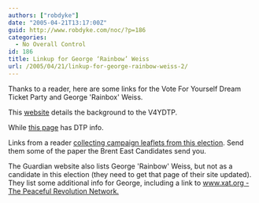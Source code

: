 ```yaml
---
authors: ["robdyke"]
date: "2005-04-21T13:17:00Z"
guid: http://www.robdyke.com/noc/?p=186
categories:
  - No Overall Control
id: 186
title: Linkup for George ‘Rainbow’ Weiss
url: /2005/04/21/linkup-for-george-rainbow-weiss-2/
---
```

Thanks to a reader, here are some links for the Vote For Yourself Dream Ticket Party and George 'Rainbox' Weiss.

This [website](http://www.hydatum.com/) details the background to the V4YDTP.

While [this page](http://www.hydatum.com/page16.html) has DTP info.

Links from a reader [collecting campaign leaflets from this election](http://leaflets2005.blogspot.com/). Send them some of the paper the Brent East Candidates send you.

The Guardian website also lists George 'Rainbow' Weiss, but not as a candidate in this election (they need to get that page of their site updated). They list some additional info for George, including a link to [www.xat.org - The Peaceful Revolution Network.](http://www.xat.org)